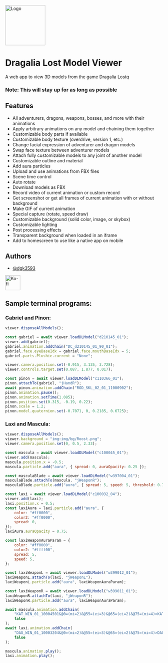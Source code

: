 <img src="https://dgk3593.github.io/dl-model/logo192.png" title="Dragalia Lost Model Viewer" alt="Logo" width="128" height="128" />

# Dragalia Lost Model Viewer

A web app to view 3D models from the game Dragalia Lostq

### Note: This will stay up for as long as possible

## Features

-   All adventurers, dragons, weapons, bosses, and more with their animations
-   Apply arbitrary animations on any model and chaining them together
-   Customizable body parts if available
-   Customizable body texture (overdrive, version 1, etc.)
-   Change facial expression of adventurer and dragon models
-   Swap face texture between adventurer models
-   Attach fully customizable models to any joint of another model
-   Customizable outline and material
-   Add aura particles
-   Upload and use animations from FBX files
-   Scene time control
-   Auto rotate
-   Download models as FBX
-   Record video of current animation or custom record
-   Get screenshot or get all frames of current animation with or without background
-   Make GIF of current animation
-   Special capture (rotate, speed draw)
-   Customizable background (solid color, image, or skybox)
-   Customizable lighting
-   Post processing effects
-   Transparent background when loaded in an iframe
-   Add to homescreen to use like a native app on mobile

## Authors

-   [@dgk3593](https://www.github.com/dgk3593)

<a href="https://ko-fi.com/L4L83VOAP" title="Buy me a coffee"><img src="https://cdn.ko-fi.com/cdn/kofi5.png?v=2" alt="Ko-fi" height="48" /></a>

## Sample terminal programs:

### Gabriel and Pinon:

```js
viewer.disposeAllModels();

const gabriel = await viewer.loadDLModel("d210145_01");
viewer.add(gabriel);
gabriel.animation.addChain("DC_d210145_01_90_01");
gabriel.face.eyeBaseIdx = gabriel.face.mouthBaseIdx = 5;
gabriel.parts.Plushie.current = "None";

viewer.camera.position.set(-0.915, 3.135, 3.728);
viewer.controls.target.set(0.087, 1.877, 0.017);

const pinon = await viewer.loadDLModel("c110366_01");
pinon.attachTo(gabriel, "jHandR");
await pinon.animation.addChain("ROD_SKL_02_01_11000902");
pinon.animation.pause();
pinon.animation.setTime(1.085);
pinon.position.set(0.315, -0.19, 0.22);
pinon.scale = 1.2;
pinon.model.quaternion.set(-0.7071, 0, 0.2185, 0.6725);
```

### Laxi and Mascula:

```js
viewer.disposeAllModels();
viewer.background = "img:img/bg/Roost.png";
viewer.camera.position.set(0, 0.5, 2.33);

const mascula = await viewer.loadDLModel("c100045_01");
viewer.add(mascula);
mascula.position.x = -0.5;
mascula.particle.add("aura", { spread: 0, auraOpacity: 0.25 });

const masculaBlade = await viewer.loadDLModel("w397004_01");
masculaBlade.attachTo(mascula, "jWeaponR");
masculaBlade.particle.add("aura", { spread: 5, speed: 5, threshold: 0.7 });

const laxi = await viewer.loadDLModel("c100032_04");
viewer.add(laxi);
laxi.position.x = 0.5;
const laxiAura = laxi.particle.add("aura", {
    color: "#ff0000",
    color2: "#ff0000",
    spread: 0,
});
laxiAura.auraOpacity = 0.75;

const laxiWeaponAuraParam = {
    color: "#ff0000",
    color2: "#ffff00",
    spread: 5,
    speed: 5,
};

const laxiWeaponL = await viewer.loadDLModel("w399012_01");
laxiWeaponL.attachTo(laxi, "jWeaponL");
laxiWeaponL.particle.add("aura", laxiWeaponAuraParam);

const laxiWeaponR = await viewer.loadDLModel("w399011_01");
laxiWeaponR.attachTo(laxi, "jWeaponR");
laxiWeaponR.particle.add("aura", laxiWeaponAuraParam);

await mascula.animation.addChain(
    "KAT_WIN_01_10004501&@0=(mi=2)&@55=(ei=3)&@65=(ei=2)&@75=(mi=4)>KAT_WIN_02_10004501",
    false
);
await laxi.animation.addChain(
    "DAG_WIN_01_10003204&@0=(mi=2)&@55=(ei=3)&@65=(ei=2)&@75=(mi=4)>DAG_WIN_02_10003204",
    false
);

mascula.animation.play();
laxi.animation.play();
```
